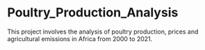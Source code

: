 # Poultry_Production_Analysis
This project involves the analysis of poultry production, prices and agricultural emissions in Africa from 2000 to 2021.
